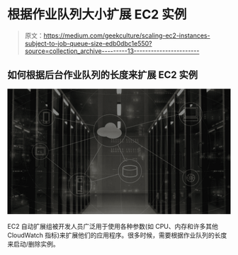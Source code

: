 # 根据作业队列大小扩展 EC2 实例

> 原文：<https://medium.com/geekculture/scaling-ec2-instances-subject-to-job-queue-size-edb0dbc1e550?source=collection_archive---------13----------------------->

## 如何根据后台作业队列的长度来扩展 EC2 实例

![](img/3c951042de4a6306c17feb98899d4fd9.png)

EC2 自动扩展组被开发人员广泛用于使用各种参数(如 CPU、内存和许多其他 CloudWatch 指标)来扩展他们的应用程序。很多时候，需要根据作业队列的长度来启动/删除实例。